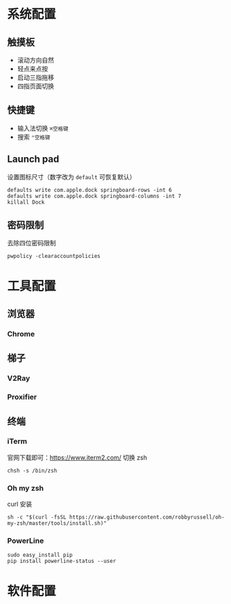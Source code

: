 # 系统配置
## 触摸板
* 滚动方向自然
* 轻点来点按
* 启动三指拖移
* 四指页面切换

## 快捷键
* 输入法切换 `⌘空格键`
* 搜索 `⌃空格键`

## Launch pad
设置图标尺寸（数字改为 `default` 可恢复默认）

```
defaults write com.apple.dock springboard-rows -int 6
defaults write com.apple.dock springboard-columns -int 7
killall Dock
```

## 密码限制
去除四位密码限制

```
pwpolicy -clearaccountpolicies
```

# 工具配置
## 浏览器
### Chrome

## 梯子
### V2Ray
### Proxifier

## 终端
### iTerm
官网下载即可：https://www.iterm2.com/
切换 zsh

```
chsh -s /bin/zsh
```
### Oh my zsh
curl 安装

```
sh -c "$(curl -fsSL https://raw.githubusercontent.com/robbyrussell/oh-my-zsh/master/tools/install.sh)"
```

### PowerLine

```
sudo easy_install pip
pip install powerline-status --user
```

# 软件配置
